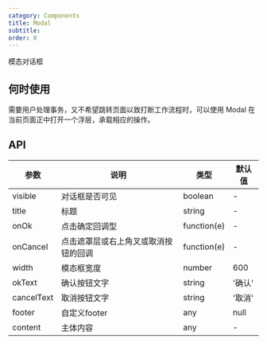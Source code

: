 ```yaml
---
category: Components
title: Modal
subtitle:
order: 0
---
```

模态对话框

## 何时使用

需要用户处理事务，又不希望跳转页面以致打断工作流程时，可以使用 Modal 在当前页面正中打开一个浮层，承载相应的操作。


## API


| 参数       | 说明                                 | 类型        | 默认值 |
| ---------- | ------------------------------------ | ----------- | ------ |
| visible    | 对话框是否可见                       | boolean     | -      |
| title      | 标题                                 | string      | -      |
| onOk       | 点击确定回调型                       | function(e) | -      |
| onCancel   | 点击遮罩层或右上角叉或取消按钮的回调 | function(e) | -      |
| width      | 模态框宽度                           | number      | 600    |
| okText     | 确认按钮文字                         | string      | '确认' |
| cancelText | 取消按钮文字                         | string      | '取消' |
| footer     | 自定义footer                         | any         | null   |
| content    | 主体内容                             | any         | -      |


<style>
[id^="components-modal-demo-"] .ant-btn {
  margin-right: 8px;
  margin-bottom: 12px;
}
[id^="components-modal-demo-"] .ant-btn-group > .ant-btn {
  margin-right: 0;
}
</style>
